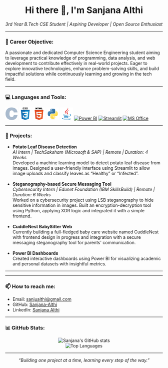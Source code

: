 <h1 align="center">Hi there 👋, I'm Sanjana Althi</h1>

<p align="center">
  <i>3rd Year B.Tech CSE Student | Aspiring Developer | Open Source Enthusiast</i>
</p>

<hr>
<h3>🎯 Career Objective:</h3>
<p>
  A passionate and dedicated Computer Science Engineering student aiming to leverage practical knowledge of programming, data analysis, and web development to contribute effectively in real-world projects. Eager to explore innovative technologies, enhance problem-solving skills, and build impactful solutions while continuously learning and growing in the tech field.
</p>


<hr>

<h3>💻 Languages and Tools:</h3>

<p align="left">
  <a href="https://www.cprogramming.com" target="_blank"><img src="https://raw.githubusercontent.com/devicons/devicon/master/icons/c/c-original.svg" alt="C" width="40" height="40"/></a>
  <a href="https://www.w3schools.com/css/" target="_blank"><img src="https://raw.githubusercontent.com/devicons/devicon/master/icons/css3/css3-original-wordmark.svg" alt="CSS3" width="40" height="40"/></a>
  <a href="https://developer.mozilla.org/en-US/docs/Web/HTML" target="_blank"><img src="https://raw.githubusercontent.com/devicons/devicon/master/icons/html5/html5-original-wordmark.svg" alt="HTML5" width="40" height="40"/></a>
  <a href="https://www.python.org" target="_blank"><img src="https://raw.githubusercontent.com/devicons/devicon/master/icons/python/python-original.svg" alt="Python" width="40" height="40"/></a>
  <a href="https://www.java.com" target="_blank"><img src="https://raw.githubusercontent.com/devicons/devicon/master/icons/java/java-original.svg" alt="Java" width="40" height="40"/></a>
  <a href="https://powerbi.microsoft.com/" target="_blank"><img src="https://img.icons8.com/color/48/power-bi.png" alt="Power BI" width="40" height="40"/></a>
  <a href="https://streamlit.io/" target="_blank"><img src="https://streamlit.io/images/brand/streamlit-logo-primary-colormark-darktext.svg" alt="Streamlit" width="100" height="40"/></a>
  <a href="https://www.microsoft.com/en-in/microsoft-365" target="_blank"><img src="https://img.icons8.com/color/48/microsoft-office-2019.png" alt="MS Office" width="40" height="40"/></a>
</p>

<hr>

<h3>🚀 Projects:</h3>
<ul>
  <li>
    <b>Potato Leaf Disease Detection</b> <br>
    <i>AI Intern | TechSaksham (Microsoft & SAP) | Remote | Duration: 4 Weeks</i><br>
    Developed a machine learning model to detect potato leaf disease from images. Designed a user-friendly interface using Streamlit to allow image uploads and classify leaves as “Healthy” or “Infected”.
  </li>
  <br>
  <li>
    <b>Steganography-based Secure Messaging Tool</b> <br>
    <i>Cybersecurity Intern | Edunet Foundation (IBM SkillsBuild) | Remote | Duration: 6 Weeks</i><br>
    Worked on a cybersecurity project using LSB steganography to hide sensitive information in images. Built an encryption-decryption tool using Python, applying XOR logic and integrated it with a simple frontend.
  </li>
  <br>
  <li>
    <b>CuddleNest BabySitter Web</b> <br>
    Currently building a full-fledged baby care website named CuddleNest with frontend design in progress and integration with a secure messaging steganography tool for parents' communication.
  </li>
  <br>
  <li>
    <b>Power BI Dashboards</b> <br>
    Created interactive dashboards using Power BI for visualizing academic and personal datasets with insightful metrics.
  </li>
</ul>

<hr>
<hr>

<h3>📫 How to reach me:</h3>
<ul>
  <li>Email: <a href="mailto:sanjualthi@gmail.com">sanjualthi@gmail.com</a></li>
  <li>GitHub: <a href="https://github.com/Sanjana-Althi">Sanjana-Althi</a></li>
  <li>LinkedIn: <a href="https://www.linkedin.com/in/sanjana-althi/">Sanjana Althi</a></li>
</ul>

<hr>

<h3>📊 GitHub Stats:</h3>

<p align="center">
  <img src="https://github-readme-stats.vercel.app/api?username=Sanjana-Althi&show_icons=true&theme=radical" alt="Sanjana's GitHub stats" />
  <br>
  <img src="https://github-readme-stats.vercel.app/api/top-langs/?username=Sanjana-Althi&layout=compact&theme=radical" alt="Top Languages" />
</p>

<hr>

<p align="center">
  <i>“Building one project at a time, learning every step of the way.”</i>
</p>
